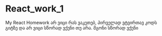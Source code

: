 # React_work_1
My React Homework
არ ვიცი რას ვაკეთებ, პირველად ვტვირთავ კოდს გიტზე და არ ვიცი სწორად ვქენი თუ არა. მგონი სწორად ვქენი
